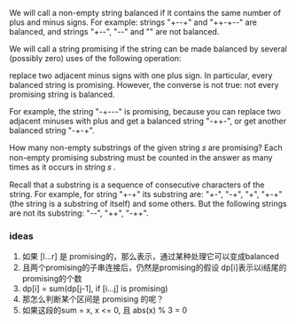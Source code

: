 We will call a non-empty string balanced if it contains the same number of plus and minus signs. For example:
strings "+--+" and "++-+--" are balanced, and strings "+--", "--" and "" are not balanced.

We will call a string promising if the string can be made balanced by several (possibly zero) uses of the following
operation:

replace two adjacent minus signs with one plus sign.
In particular, every balanced string is promising. However, the converse is not true: not every promising string is
balanced.

For example, the string "-+---" is promising, because you can replace two adjacent minuses with plus and get a balanced
string "-++-", or get another balanced string "-+-+".

How many non-empty substrings of the given string 𝑠
are promising? Each non-empty promising substring must be counted in the answer as many times as it occurs in string 𝑠
.

Recall that a substring is a sequence of consecutive characters of the string. For example, for string "+-+" its
substring are: "+-", "-+", "+", "+-+" (the string is a substring of itself) and some others. But the following strings
are not its substring: "--", "++", "-++".

### ideas

1. 如果 [l...r] 是 promising的，那么表示，通过某种处理它可以变成balanced
2. 且两个promising的子串连接后，仍然是promising的假设 dp[i]表示以i结尾的promising的个数
3. dp[i] = sum(dp[j-1], if [i...j] is promising)
4. 那怎么判断某个区间是 promising 的呢？
5. 如果这段的sum = x, x <= 0, 且 abs(x) % 3 = 0